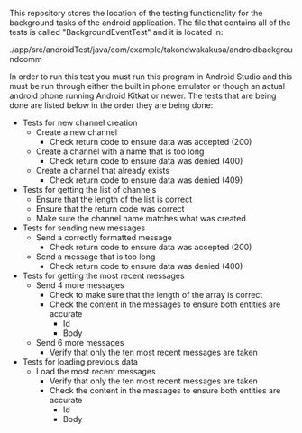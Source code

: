 This repository stores the location of the testing functionality for the background tasks of the android application. The file that contains all of the tests is called "BackgroundEventTest" and it is located in:

  ./app/src/androidTest/java/com/example/takondwakakusa/androidbackgroundcomm
  
In order to run this test you must run this program in Android Studio and this must be run through either the built in phone emulator or though an actual android phone running Android Kitkat or newer. The tests that are being done are listed below in the order they are being done:

- Tests for new channel creation
    - Create a new channel
      - Check return code to ensure data was accepted (200)
    - Create a channel with a name that is too long
      - Check return code to ensure data was denied (400)
    - Create a channel that already exists
      - Check return code to ensure data was denied (409)
- Tests for getting the list of channels
  - Ensure that the length of the list is correct
  - Ensure that the return code was correct
  - Make sure the channel name matches what was created
- Tests for sending new messages
  - Send a correctly formatted message
    - Check return code to ensure data was accepted (200)
  - Send a message that is too long
    - Check return code to ensure data was denied (400)
- Tests for getting the most recent messages
  - Send 4 more messages
    - Check to make sure that the length of the array is correct
    - Check the content in the messages to ensure both entities are accurate
      - Id
      - Body
  - Send 6 more messages
    - Verify that only the ten most recent messages are taken
- Tests for loading previous data
  - Load the most recent messages
    - Verify that only the ten most recent messages are taken
    - Check the content in the messages to ensure both entities are accurate
      - Id
      - Body
  
